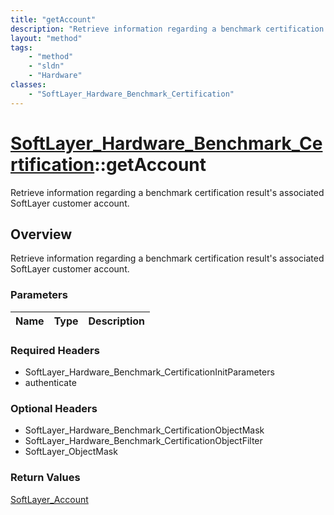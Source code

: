 ```yaml
---
title: "getAccount"
description: "Retrieve information regarding a benchmark certification result's associated SoftLayer customer account."
layout: "method"
tags:
    - "method"
    - "sldn"
    - "Hardware"
classes:
    - "SoftLayer_Hardware_Benchmark_Certification"
---
```

# [SoftLayer_Hardware_Benchmark_Certification](/reference/services/SoftLayer_Hardware_Benchmark_Certification)::getAccount

Retrieve information regarding a benchmark certification result's associated SoftLayer customer account.


## Overview 
Retrieve information regarding a benchmark certification result's associated SoftLayer customer account.

### Parameters 
|Name | Type | Description |
| --- | --- | --- |


### Required Headers
* SoftLayer_Hardware_Benchmark_CertificationInitParameters
* authenticate

### Optional Headers
* SoftLayer_Hardware_Benchmark_CertificationObjectMask
* SoftLayer_Hardware_Benchmark_CertificationObjectFilter
* SoftLayer_ObjectMask

### Return Values
<a href='/reference/datatypes/SoftLayer_Account'>SoftLayer_Account </a>

